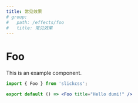 ```yaml
---
title: 常见效果
# group:
#   path: /effects/foo
#   title: 常见效果
---
```


# Foo



This is an example component.

```jsx
import { Foo } from 'slickcss';

export default () => <Foo title="Hello dumi!" />
```
